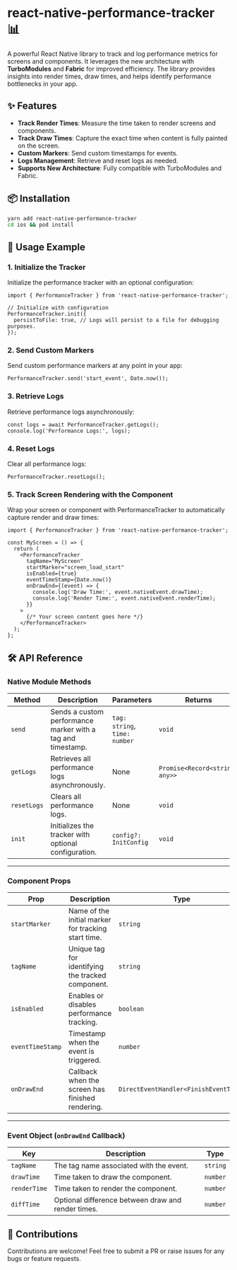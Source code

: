 # react-native-performance-tracker 📊

A powerful React Native library to track and log performance metrics for screens and components. It leverages the new architecture with **TurboModules** and **Fabric** for improved efficiency. The library provides insights into render times, draw times, and helps identify performance bottlenecks in your app.

## ✨ Features
- **Track Render Times**: Measure the time taken to render screens and components.
- **Track Draw Times**: Capture the exact time when content is fully painted on the screen.
- **Custom Markers**: Send custom timestamps for events.
- **Logs Management**: Retrieve and reset logs as needed.
- **Supports New Architecture**: Fully compatible with TurboModules and Fabric.


## 📦 Installation

```bash
yarn add react-native-performance-tracker
cd ios && pod install
```

## 🚀 Usage Example

### 1. **Initialize the Tracker**

Initialize the performance tracker with an optional configuration:

```tsx
import { PerformanceTracker } from 'react-native-performance-tracker';

// Initialize with configuration
PerformanceTracker.init({
  persistToFile: true, // Logs will persist to a file for debugging purposes.
});
```

### 2. **Send Custom Markers**

Send custom performance markers at any point in your app:

```tsx
PerformanceTracker.send('start_event', Date.now());
```

### 3. **Retrieve Logs**
Retrieve performance logs asynchronously:

```tsx
const logs = await PerformanceTracker.getLogs();
console.log('Performance Logs:', logs);
```

### 4. **Reset Logs**
Clear all performance logs:

```tsx
PerformanceTracker.resetLogs();
```

### 5. **Track Screen Rendering with the Component**
Wrap your screen or component with PerformanceTracker to automatically capture render and draw times:

```tsx
import { PerformanceTracker } from 'react-native-performance-tracker';

const MyScreen = () => {
  return (
    <PerformanceTracker
      tagName="MyScreen"
      startMarker="screen_load_start"
      isEnabled={true}
      eventTimeStamp={Date.now()}
      onDrawEnd={(event) => {
        console.log('Draw Time:', event.nativeEvent.drawTime);
        console.log('Render Time:', event.nativeEvent.renderTime);
      }}
    >
      {/* Your screen content goes here */}
    </PerformanceTracker>
  );
};

```

## 🛠 API Reference

### **Native Module Methods**

| Method         | Description                                                  | Parameters                                             | Returns                      |
|----------------|--------------------------------------------------------------|--------------------------------------------------------|------------------------------|
| `send`         | Sends a custom performance marker with a tag and timestamp.  | `tag: string`, `time: number`                          | `void`                       |
| `getLogs`      | Retrieves all performance logs asynchronously.               | None                                                   | `Promise<Record<string, any>>` |
| `resetLogs`    | Clears all performance logs.                                  | None                                                   | `void`                       |
| `init`         | Initializes the tracker with optional configuration.         | `config?: InitConfig`                                  | `void`                       |

---

### **Component Props**

| Prop            | Description                                                | Type                           | Default    | Required |
|-----------------|------------------------------------------------------------|--------------------------------|------------|----------|
| `startMarker`   | Name of the initial marker for tracking start time.         | `string`                       | `undefined`| No       |
| `tagName`       | Unique tag for identifying the tracked component.           | `string`                       | `required` | Yes      |
| `isEnabled`     | Enables or disables performance tracking.                  | `boolean`                      | `true`     | No       |
| `eventTimeStamp`| Timestamp when the event is triggered.                     | `number`                       | `required` | Yes      |
| `onDrawEnd`     | Callback when the screen has finished rendering.           | `DirectEventHandler<FinishEventType>` | `undefined` | No       |

---

### **Event Object (`onDrawEnd` Callback)**

| Key          | Description                                                  | Type     |
|--------------|--------------------------------------------------------------|----------|
| `tagName`    | The tag name associated with the event.                      | `string` |
| `drawTime`   | Time taken to draw the component.                            | `number` |
| `renderTime` | Time taken to render the component.                          | `number` |
| `diffTime`   | Optional difference between draw and render times.           | `number` |

## 🙌 Contributions
Contributions are welcome! Feel free to submit a PR or raise issues for any bugs or feature requests.